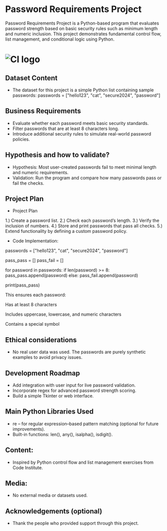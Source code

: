 # Password Requirements Project

Password Requirements Project is a Python-based program that evaluates password strength based on basic security rules such as minimum length and numeric inclusion. This project demonstrates fundamental control flow, list management, and conditional logic using Python.

# ![CI logo](https://codeinstitute.s3.amazonaws.com/fullstack/ci_logo_small.png)

## Dataset Content
* The dataset for this project is a simple Python list containing sample passwords:
passwords = ["hello123", "cat", "secure2024", "password"]

## Business Requirements
* Evaluate whether each password meets basic security standards.
* Filter passwords that are at least 8 characters long.
* Introduce additional security rules to simulate real-world password policies.


## Hypothesis and how to validate?
* Hypothesis:
Most user-created passwords fail to meet minimal length and numeric requirements.
* Validation:
Run the program and compare how many passwords pass or fail the checks.

## Project Plan
* Project Plan

1.) Create a password list.
2.) Check each password’s length.
3.) Verify the inclusion of numbers.
4.) Store and print passwords that pass all checks.
5.) Extend functionality by defining a custom password policy.

* Code Implementation:

passwords = ["hello123", "cat", "secure2024", "password"]

pass_pass = []
pass_fail = []

for password in passwords:
    if len(password) >= 8:
        pass_pass.append(password)
    else:
        pass_fail.append(password)

print(pass_pass)

This ensures each password:

Has at least 8 characters

Includes uppercase, lowercase, and numeric characters

Contains a special symbol

## Ethical considerations
* No real user data was used. The passwords are purely synthetic examples to avoid privacy issues.

## Development Roadmap
* Add integration with user input for live password validation.
* Incorporate regex for advanced password strength scoring.
* Build a simple Tkinter or web interface.

## Main Python Libraries Used

* re – for regular expression–based pattern matching (optional for future improvements).
* Built-in functions: len(), any(), isalpha(), isdigit().

## Content:
* Inspired by Python control flow and list management exercises from Code Institute.

## Media:
* No external media or datasets used.


## Acknowledgements (optional)
* Thank the people who provided support through this project.
